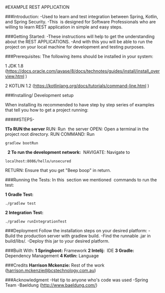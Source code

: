 #EXAMPLE REST APPLICATION

###Introduction:
-Used to learn and test integration between Spring, Kotlin, and Spring Security.
-This  is designed for Software Professionals who are willing to learn REST application in simple and easy steps.

###Getting Started:
-These instructions will help to get the understanding about the REST APPLICATIONS.
-And with this you will be able to run the project on your local machine for development and testing purposes.

###Prerequisites:
The following items should be installed in your system:

1 JDK 1.8
(https://docs.oracle.com/javase/8/docs/technotes/guides/install/install_overview.html )

2 KOTLIN 1.2
(https://kotlinlang.org/docs/tutorials/command-line.html )


###Installing/ Development setup

When installing its recommended to have step by step series of examples that tell you how to get a project running:

#####STEPS-

**1To RUN the server**
RUN: Run  the server
OPEN: Open a terminal in the project root directory.
RUN COMMAND: Run  
```
gradlew bootRun
```
 
**2 To run the development network:** 
NAVIGATE: Navigate to 
```
localhost:8086/hello/unsecured
```
RETURN: Ensure that you get "Beep boop" in return.

###Running the Tests:
In this  section we mentioned  commands to run the test:

**1 Gradle Test:**
```
./gradlew test
```

**2 Integration Test:**
```
./gradlew runIntegrationTest
```

###Deployment
Follow the installation steps on your desired platform:
-Build the production server with gradlew build.
-Find the runnable .jar in build/libs/.
-Deploy this jar to your desired platform.

###Built With:
**1 Springboot:** Framework
**2 Intelij:**  IDE
**3 Gradle:** Dependency Management
**4 Kotlin:** Language


###Credits
**Harrison Mckenzie:** Rest of the work
(harrison.mckenzie@bcstechnology.com.au)

###Acknowledgment
-Hat tip to anyone who's code was used
-Spring Team
-Baeldung  (http://www.baeldung.com/) 
 

























